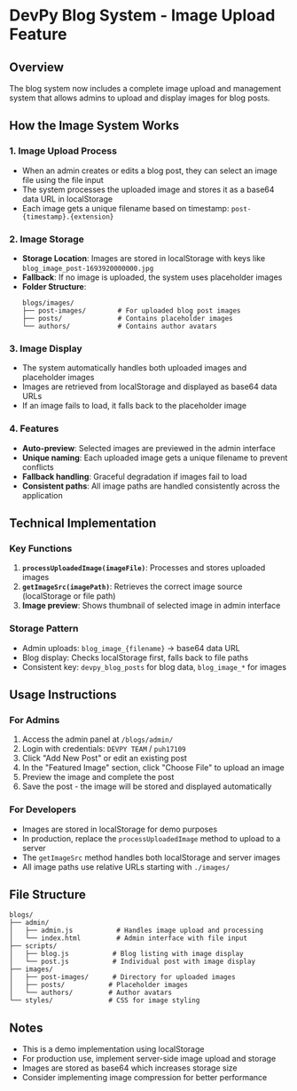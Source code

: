 # DevPy Blog System - Image Upload Feature

## Overview
The blog system now includes a complete image upload and management system that allows admins to upload and display images for blog posts.

## How the Image System Works

### 1. Image Upload Process
- When an admin creates or edits a blog post, they can select an image file using the file input
- The system processes the uploaded image and stores it as a base64 data URL in localStorage
- Each image gets a unique filename based on timestamp: `post-{timestamp}.{extension}`

### 2. Image Storage
- **Storage Location**: Images are stored in localStorage with keys like `blog_image_post-1693920000000.jpg`
- **Fallback**: If no image is uploaded, the system uses placeholder images
- **Folder Structure**: 
  ```
  blogs/images/
  ├── post-images/        # For uploaded blog post images
  ├── posts/              # Contains placeholder images
  └── authors/            # Contains author avatars
  ```

### 3. Image Display
- The system automatically handles both uploaded images and placeholder images
- Images are retrieved from localStorage and displayed as base64 data URLs
- If an image fails to load, it falls back to the placeholder image

### 4. Features
- **Auto-preview**: Selected images are previewed in the admin interface
- **Unique naming**: Each uploaded image gets a unique filename to prevent conflicts
- **Fallback handling**: Graceful degradation if images fail to load
- **Consistent paths**: All image paths are handled consistently across the application

## Technical Implementation

### Key Functions
1. **`processUploadedImage(imageFile)`**: Processes and stores uploaded images
2. **`getImageSrc(imagePath)`**: Retrieves the correct image source (localStorage or file path)
3. **Image preview**: Shows thumbnail of selected image in admin interface

### Storage Pattern
- Admin uploads: `blog_image_{filename}` → base64 data URL
- Blog display: Checks localStorage first, falls back to file paths
- Consistent key: `devpy_blog_posts` for blog data, `blog_image_*` for images

## Usage Instructions

### For Admins
1. Access the admin panel at `/blogs/admin/`
2. Login with credentials: `DEVPY TEAM` / `puh17109`
3. Click "Add New Post" or edit an existing post
4. In the "Featured Image" section, click "Choose File" to upload an image
5. Preview the image and complete the post
6. Save the post - the image will be stored and displayed automatically

### For Developers
- Images are stored in localStorage for demo purposes
- In production, replace the `processUploadedImage` method to upload to a server
- The `getImageSrc` method handles both localStorage and server images
- All image paths use relative URLs starting with `./images/`

## File Structure
```
blogs/
├── admin/
│   ├── admin.js           # Handles image upload and processing
│   └── index.html         # Admin interface with file input
├── scripts/
│   ├── blog.js           # Blog listing with image display
│   └── post.js           # Individual post with image display
├── images/
│   ├── post-images/      # Directory for uploaded images
│   ├── posts/           # Placeholder images
│   └── authors/         # Author avatars
└── styles/              # CSS for image styling
```

## Notes
- This is a demo implementation using localStorage
- For production use, implement server-side image upload and storage
- Images are stored as base64 which increases storage size
- Consider implementing image compression for better performance

